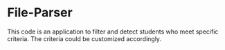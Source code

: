 # File-Parser
This code is an application to filter and detect students who meet specific criteria. The criteria could be customized accordingly.
